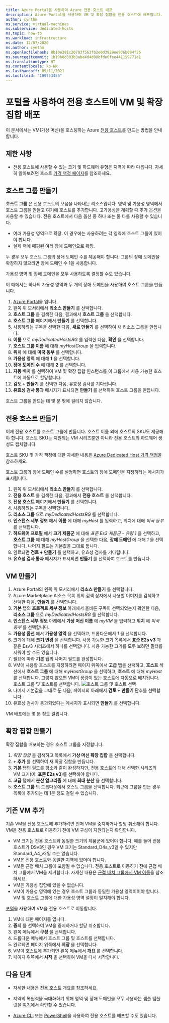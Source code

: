 ```yaml
---
title: Azure Portal을 사용하여 Azure 전용 호스트 배포
description: Azure Portal을 사용하여 VM 및 확장 집합을 전용 호스트에 배포합니다.
author: cynthn
ms.service: virtual-machines
ms.subservice: dedicated-hosts
ms.topic: how-to
ms.workload: infrastructure
ms.date: 12/07/2020
ms.author: cynthn
ms.openlocfilehash: 8b10e281c20703f563fb2e0d3929ee936b094f26
ms.sourcegitcommit: 1b19b8d303b3abe4d4d08bfde0fee441159771e1
ms.translationtype: HT
ms.contentlocale: ko-KR
ms.lasthandoff: 05/11/2021
ms.locfileid: "109753456"
---
```

# <a name="deploy-vms-and-scale-sets-to-dedicated-hosts-using-the-portal"></a>포털을 사용하여 전용 호스트에 VM 및 확장 집합 배포

이 문서에서는 VM(가상 머신)을 호스팅하는 Azure [전용 호스트](dedicated-hosts.md)를 만드는 방법을 안내합니다.


## <a name="limitations"></a>제한 사항

- 전용 호스트에 사용할 수 있는 크기 및 하드웨어 유형은 지역에 따라 다릅니다. 자세히 알아보려면 호스트 [가격 책정 페이지](https://aka.ms/ADHPricing)를 참조하세요.

## <a name="create-a-host-group"></a>호스트 그룹 만들기

**호스트 그룹** 은 전용 호스트의 모음을 나타내는 리소스입니다. 영역 및 가용성 영역에서 호스트 그룹을 만들고 여기에 호스트를 추가합니다. 고가용성을 계획할 때 추가 옵션을 사용할 수 있습니다. 전용 호스트에서 다음 옵션 중 하나 또는 둘 다를 사용할 수 있습니다.
- 여러 가용성 영역으로 확장. 이 경우에는 사용하려는 각 영역에 호스트 그룹이 있어야 합니다.
- 실제 랙에 매핑된 여러 장애 도메인으로 확장.

두 경우 모두 호스트 그룹의 장애 도메인 수를 제공해야 합니다. 그룹의 장애 도메인을 확장하지 않으려면 장애 도메인 수 1을 사용합니다.

가용성 영역 및 장애 도메인을 모두 사용하도록 결정할 수도 있습니다.

이 예에서는 하나의 가용성 영역과 두 개의 장애 도메인을 사용하여 호스트 그룹을 만듭니다.


1. [Azure Portal](https://portal.azure.com)을 엽니다.
1. 왼쪽 위 모서리에서 **리소스 만들기** 를 선택합니다.
1. **호스트 그룹** 을 검색한 다음, 결과에서 **호스트 그룹** 을 선택합니다.
1. **호스트 그룹** 페이지에서 **만들기** 를 선택합니다.
1. 사용하려는 구독을 선택한 다음, **새로 만들기** 를 선택하여 새 리소스 그룹을 만듭니다.
1. **이름** 으로 *myDedicatedHostsRG* 를 입력한 다음, **확인** 을 선택합니다.
1. **호스트 그룹 이름** 에 대해 *myHostGroup* 을 입력합니다.
1. **위치** 에 대해 **미국 동부** 를 선택합니다.
1. **가용성 영역** 에 대해 **1** 을 선택합니다.
1. **장애 도메인 수** 에 대해 **2** 를 선택합니다.
1. **자동 배치** 를 선택하여 VM 및 확장 집합 인스턴스를 이 그룹에서 사용 가능한 호스트에 자동으로 할당합니다.
1. **검토 + 만들기** 를 선택한 다음, 유효성 검사를 기다립니다.
1. **유효성 검사 통과** 메시지가 표시되면 **만들기** 를 선택하여 호스트 그룹을 만듭니다.

호스트 그룹을 만드는 데 몇 분 밖에 걸리지 않습니다.


## <a name="create-a-dedicated-host"></a>전용 호스트 만들기

이제 전용 호스트를 호스트 그룹에 만듭니다. 호스트 이름 외에 호스트의 SKU도 제공해야 합니다. 호스트 SKU는 지원되는 VM 시리즈뿐만 아니라 전용 호스트의 하드웨어 생성도 캡처합니다.

호스트 SKU 및 가격 책정에 대한 자세한 내용은 [Azure Dedicated Host 가격 책정](https://aka.ms/ADHPricing)을 참조하세요.

호스트 그룹의 장애 도메인 수를 설정하면 호스트의 장애 도메인을 지정하라는 메시지가 표시됩니다.

1. 왼쪽 위 모서리에서 **리소스 만들기** 를 선택합니다.
1. **전용 호스트** 를 검색한 다음, 결과에서 **전용 호스트** 를 선택합니다.
1. **전용 호스트** 페이지에서 **만들기** 를 선택합니다.
1. 사용하려는 구독을 선택합니다.
1. **리소스 그룹** 으로 *myDedicatedHostsRG* 를 선택합니다.
1. **인스턴스 세부 정보** 에서 **이름** 에 대해 *myHost* 를 입력하고, 위치에 대해 *미국 동부* 를 선택합니다.
1. **하드웨어 프로필** 에서 **크기 제품군** 에 대해 *표준 Es3 제품군 - 유형 1* 을 선택하고, **호스트 그룹** 에 대해 *myHostGroup* 을 선택한 다음, **장애 도메인** 에 대해 *1* 을 선택합니다. 나머지 필드는 기본값을 그대로 둡니다.
1. 완료되면 **검토 + 만들기** 를 선택하고, 유효성 검사를 기다립니다.
1. **유효성 검사 통과** 메시지가 표시되면 **만들기** 를 선택하여 호스트를 만듭니다.

## <a name="create-a-vm"></a>VM 만들기

1. Azure Portal의 왼쪽 위 모서리에서 **리소스 만들기** 를 선택합니다.
1. Azure Marketplace 리소스 목록 위의 검색 상자에서 사용할 이미지를 검색하고 선택한 다음, **만들기** 를 선택합니다.
1. **기본** 탭의 **프로젝트 세부 정보** 아래에서 올바른 구독이 선택되었는지 확인한 다음, **리소스 그룹** 으로 *myDedicatedHostsRG* 를 선택합니다.
1. **인스턴스 세부 정보** 아래에서 **가상 머신 이름** 에 *myVM* 을 입력하고 **위치** 에 *미국 동부* 를 선택합니다.
1. **가용성 옵션** 에서 **가용성 영역** 을 선택하고, 드롭다운에서 *1* 을 선택합니다.
1. 크기에 대해 **크기 변경** 을 선택합니다. 사용 가능한 크기 목록에서 **표준 E2s v3** 과 같은 Esv3 시리즈에서 하나를 선택합니다. 사용 가능한 크기를 모두 보려면 필터를 지워야 할 수도 있습니다.
1. 필요에 따라 **기본** 탭의 나머지 필드를 완성합니다.
1. VM에 사용할 호스트를 지정하려면 페이지 위쪽에서 **고급** 탭을 선택하고, **호스트** 섹션에서 **호스트 그룹** 에 대해 *myHostGroup* 을 선택하고, **호스트** 에 대해 *myHost* 를 선택합니다. 그렇지 않으면 VM이 용량이 있는 호스트에 자동으로 배치됩니다. 호스트 그룹 및 호스트를 선택합니다.
    ![호스트 그룹 및 호스트 선택](./media/dedicated-hosts-portal/advanced.png)
1. 나머지 기본값을 그대로 둔 다음, 페이지의 아래에서 **검토 + 만들기** 단추를 선택합니다.
1. 유효성 검사가 통과되었다는 메시지가 표시되면 **만들기** 를 선택합니다.

VM 배포에는 몇 분 정도 걸립니다.

## <a name="create-a-scale-set"></a>확장 집합 만들기

확장 집합을 배포하는 경우 호스트 그룹을 지정합니다.

1. *확장 집합* 을 검색하고 목록에서 **가상 머신 확장 집합** 을 선택합니다.
1. **+ 추가** 를 선택하여 새 확장 집합을 만듭니다.
1. **기본** 탭의 필드를 평소와 같이 완성하지만, 전용 호스트에 대해 선택한 시리즈의 VM 크기(예: **표준 E2s v3**)를 선택해야 합니다.
1. **고급** 탭에서 **분산 알고리즘** 에 대해 **최대 분산** 을 선택합니다.
1. **호스트 그룹** 의 드롭다운에서 호스트 그룹을 선택합니다. 최근에 그룹을 만든 경우 목록에 추가되는 데 1분 정도 걸릴 수 있습니다.

## <a name="add-an-existing-vm"></a>기존 VM 추가

기존 VM을 전용 호스트에 추가하려면 먼저 VM을 중지하거나 할당 취소해야 합니다. VM을 전용 호스트로 이동하기 전에 VM 구성이 지원되는지 확인합니다.

- VM 크기는 전용 호스트와 동일한 크기의 제품군에 있어야 합니다. 예를 들어 전용 호스트가 DSv3인 경우 VM 크기는 Standard_D4s_v3일 수 있지만 Standard_A4_v2일 수는 없습니다.
- VM은 전용 호스트와 동일한 지역에 있어야 합니다.
- VM은 근접 배치 그룹에 포함될 수 없습니다. 전용 호스트로 이동하기 전에 근접 배치 그룹에서 VM을 제거합니다. 자세한 내용은 [근접 배치 그룹에서 VM 이동](./windows/proximity-placement-groups.md#move-an-existing-vm-out-of-a-proximity-placement-group)을 참조하세요.
- VM은 가용성 집합에 있을 수 없습니다.
- VM이 가용성 영역에 있는 경우 호스트 그룹과 동일한 가용성 영역이어야 합니다. VM 및 호스트 그룹에 대한 가용성 영역 설정이 일치해야 합니다.

[포털](https://portal.azure.com)을 사용하여 VM을 전용 호스트로 이동합니다.

1. VM에 대한 페이지를 엽니다.
1. **중지** 를 선택하여 VM을 중지하거나 할당 취소합니다.
1. 왼쪽 메뉴에서 **구성** 을 선택합니다.
1. 드롭다운 메뉴에서 호스트 그룹 및 호스트를 선택합니다.
1. 완료되면 페이지 위쪽에서 **저장** 을 선택합니다.
1. VM이 호스트에 추가되면 왼쪽 메뉴에서 **개요** 를 선택합니다.
1. 페이지 위쪽에서 **시작** 을 선택하여 VM을 다시 시작합니다.

## <a name="next-steps"></a>다음 단계

- 자세한 내용은 [전용 호스트](dedicated-hosts.md) 개요를 참조하세요.

- 지역의 복원력을 극대화하기 위해 영역 및 장애 도메인을 모두 사용하는 샘플 템플릿을 [여기](https://github.com/Azure/azure-quickstart-templates/blob/master/quickstarts/microsoft.compute/vm-dedicated-hosts/README.md)에서 확인할 수 있습니다.

- [Azure CLI](./linux/dedicated-hosts-cli.md) 또는 [PowerShell](./windows/dedicated-hosts-powershell.md)을 사용하여 전용 호스트를 배포할 수도 있습니다.
